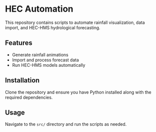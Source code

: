 # HEC Automation

This repository contains scripts to automate rainfall visualization, data import, and HEC-HMS hydrological forecasting.

## Features
- Generate rainfall animations
- Import and process forecast data
- Run HEC-HMS models automatically

## Installation
Clone the repository and ensure you have Python installed along with the required dependencies.

## Usage
Navigate to the `src/` directory and run the scripts as needed.
